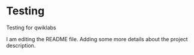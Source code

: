 # Testing
Testing for qwiklabs

I am editing the README file. Adding some more details about the project description.
